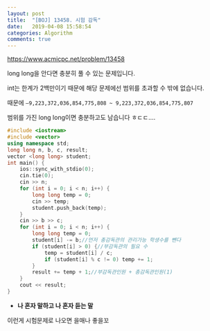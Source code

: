 ```yaml
---
layout: post
title:  "[BOJ] 13458. 시험 감독"
date:   2019-04-08 15:58:54
categories: Algorithm
comments: true
---
```


https://www.acmicpc.net/problem/13458  


long long을 안다면 충분히 풀 수 있는 문제입니다.  

int는 한계가 2백만이기 때문에 해당 문제에선 범위를 초과할 수 밖에 없습니다.  

때문에 `–9,223,372,036,854,775,808 ~ 9,223,372,036,854,775,807`  

범위를 가진 long long이면 충분하고도 남습니다 ㅎㄷㄷ....  


~~~cpp
#include <iostream>
#include <vector>
using namespace std;
long long n, b, c, result;
vector <long long> student;
int main() {
    ios::sync_with_stdio(0);
    cin.tie(0);
    cin >> n;
    for (int i = 0; i < n; i++) {
        long long temp = 0;
        cin >> temp;
        student.push_back(temp);
    }
    cin >> b >> c;
    for (int i = 0; i < n; i++) {
        long long temp = 0;
        student[i] -= b;//먼저 총감독관의 관리가능 학생수를 뺀다
        if (student[i] > 0) {//부감독관의 필요 수
            temp = student[i] / c;
            if (student[i] % c != 0) temp += 1;
        }
        result += temp + 1;//부감독관인원 + 총감독관인원(1)
    }
    cout << result;
}
~~~




- **나 혼자 말하고 나 혼자 듣는 말**

이런게 시험문제로 나오면 을매나 좋을꼬  

